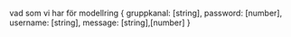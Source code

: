 vad som vi har för modellring 
{
    gruppkanal: [string],
    password: [number],
    username: [string],
    message: [string],[number]
}

